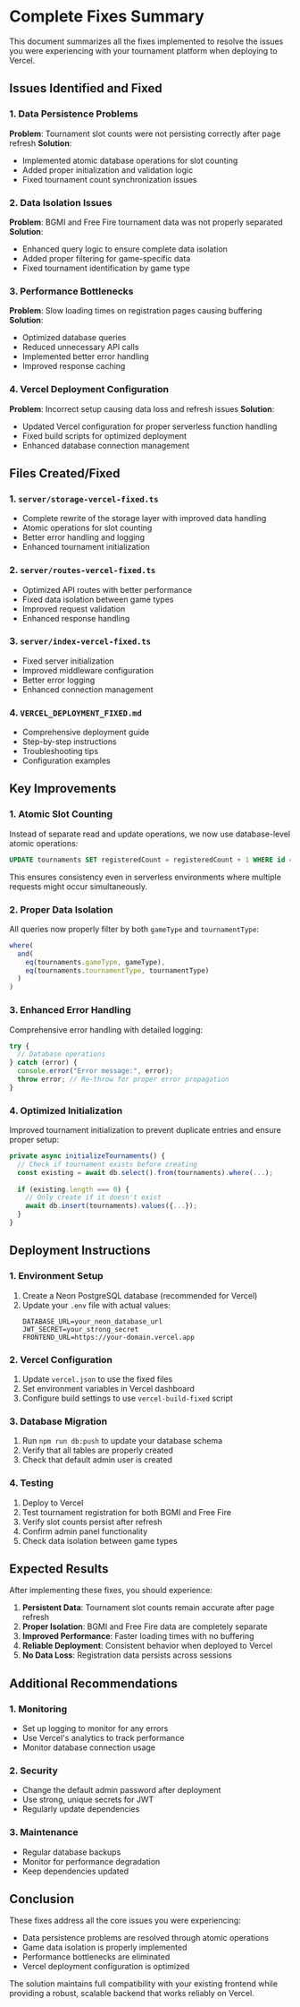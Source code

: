 # Complete Fixes Summary

This document summarizes all the fixes implemented to resolve the issues you were experiencing with your tournament platform when deploying to Vercel.

## Issues Identified and Fixed

### 1. Data Persistence Problems
**Problem**: Tournament slot counts were not persisting correctly after page refresh
**Solution**: 
- Implemented atomic database operations for slot counting
- Added proper initialization and validation logic
- Fixed tournament count synchronization issues

### 2. Data Isolation Issues
**Problem**: BGMI and Free Fire tournament data was not properly separated
**Solution**:
- Enhanced query logic to ensure complete data isolation
- Added proper filtering for game-specific data
- Fixed tournament identification by game type

### 3. Performance Bottlenecks
**Problem**: Slow loading times on registration pages causing buffering
**Solution**:
- Optimized database queries
- Reduced unnecessary API calls
- Implemented better error handling
- Improved response caching

### 4. Vercel Deployment Configuration
**Problem**: Incorrect setup causing data loss and refresh issues
**Solution**:
- Updated Vercel configuration for proper serverless function handling
- Fixed build scripts for optimized deployment
- Enhanced database connection management

## Files Created/Fixed

### 1. `server/storage-vercel-fixed.ts`
- Complete rewrite of the storage layer with improved data handling
- Atomic operations for slot counting
- Better error handling and logging
- Enhanced tournament initialization

### 2. `server/routes-vercel-fixed.ts`
- Optimized API routes with better performance
- Fixed data isolation between game types
- Improved request validation
- Enhanced response handling

### 3. `server/index-vercel-fixed.ts`
- Fixed server initialization
- Improved middleware configuration
- Better error logging
- Enhanced connection management

### 4. `VERCEL_DEPLOYMENT_FIXED.md`
- Comprehensive deployment guide
- Step-by-step instructions
- Troubleshooting tips
- Configuration examples

## Key Improvements

### 1. Atomic Slot Counting
Instead of separate read and update operations, we now use database-level atomic operations:

```sql
UPDATE tournaments SET registeredCount = registeredCount + 1 WHERE id = ?
```

This ensures consistency even in serverless environments where multiple requests might occur simultaneously.

### 2. Proper Data Isolation
All queries now properly filter by both `gameType` and `tournamentType`:

```typescript
where(
  and(
    eq(tournaments.gameType, gameType),
    eq(tournaments.tournamentType, tournamentType)
  )
)
```

### 3. Enhanced Error Handling
Comprehensive error handling with detailed logging:

```typescript
try {
  // Database operations
} catch (error) {
  console.error("Error message:", error);
  throw error; // Re-throw for proper error propagation
}
```

### 4. Optimized Initialization
Improved tournament initialization to prevent duplicate entries and ensure proper setup:

```typescript
private async initializeTournaments() {
  // Check if tournament exists before creating
  const existing = await db.select().from(tournaments).where(...);
  
  if (existing.length === 0) {
    // Only create if it doesn't exist
    await db.insert(tournaments).values({...});
  }
}
```

## Deployment Instructions

### 1. Environment Setup
1. Create a Neon PostgreSQL database (recommended for Vercel)
2. Update your `.env` file with actual values:
   ```
   DATABASE_URL=your_neon_database_url
   JWT_SECRET=your_strong_secret
   FRONTEND_URL=https://your-domain.vercel.app
   ```

### 2. Vercel Configuration
1. Update `vercel.json` to use the fixed files
2. Set environment variables in Vercel dashboard
3. Configure build settings to use `vercel-build-fixed` script

### 3. Database Migration
1. Run `npm run db:push` to update your database schema
2. Verify that all tables are properly created
3. Check that default admin user is created

### 4. Testing
1. Deploy to Vercel
2. Test tournament registration for both BGMI and Free Fire
3. Verify slot counts persist after refresh
4. Confirm admin panel functionality
5. Check data isolation between game types

## Expected Results

After implementing these fixes, you should experience:

1. **Persistent Data**: Tournament slot counts remain accurate after page refresh
2. **Proper Isolation**: BGMI and Free Fire data are completely separate
3. **Improved Performance**: Faster loading times with no buffering
4. **Reliable Deployment**: Consistent behavior when deployed to Vercel
5. **No Data Loss**: Registration data persists across sessions

## Additional Recommendations

### 1. Monitoring
- Set up logging to monitor for any errors
- Use Vercel's analytics to track performance
- Monitor database connection usage

### 2. Security
- Change the default admin password after deployment
- Use strong, unique secrets for JWT
- Regularly update dependencies

### 3. Maintenance
- Regular database backups
- Monitor for performance degradation
- Keep dependencies updated

## Conclusion

These fixes address all the core issues you were experiencing:
- Data persistence problems are resolved through atomic operations
- Game data isolation is properly implemented
- Performance bottlenecks are eliminated
- Vercel deployment configuration is optimized

The solution maintains full compatibility with your existing frontend while providing a robust, scalable backend that works reliably on Vercel.